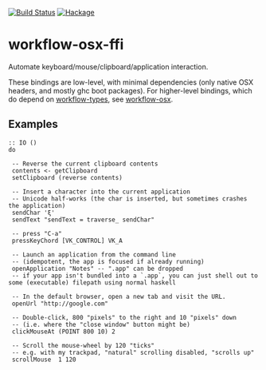 [![Build Status](https://secure.travis-ci.org/sboosali/workflow-osx-ffi.svg)](http://travis-ci.org/sboosali/workflow-osx-ffi)
[![Hackage](https://img.shields.io/hackage/v/workflow-osx-ffi.svg)](https://hackage.haskell.org/package/workflow-osx-ffi)

# workflow-osx-ffi

Automate keyboard/mouse/clipboard/application interaction.

These bindings are low-level, with minimal dependencies (only native OSX headers, and mostly ghc boot packages). For higher-level bindings, which do depend on [workflow-types](https://hackage.haskell.org/package/workflow-osx), see [workflow-osx](https://hackage.haskell.org/package/workflow-osx). 

## Examples

```
:: IO ()
do

 -- Reverse the current clipboard contents
 contents <- getClipboard
 setClipboard (reverse contents)
 
 -- Insert a character into the current application
 -- Unicode half-works (the char is inserted, but sometimes crashes the application)
 sendChar 'ξ'
 sendText "sendText = traverse_ sendChar"
 
 -- press "C-a"
 pressKeyChord [VK_CONTROL] VK_A
 
 -- Launch an application from the command line
 -- (idempotent, the app is focused if already running)
 openApplication "Notes" -- ".app" can be dropped
 -- if your app isn't bundled into a `.app`, you can just shell out to some (executable) filepath using normal haskell
 
 -- In the default browser, open a new tab and visit the URL.
 openUrl "http://google.com"
 
 -- Double-click, 800 "pixels" to the right and 10 "pixels" down
 -- (i.e. where the "close window" button might be)
 clickMouseAt (POINT 800 10) 2 
 
 -- Scroll the mouse-wheel by 120 "ticks"
 -- e.g. with my trackpad, "natural" scrolling disabled, "scrolls up"
 scrollMouse  1 120
 
```

